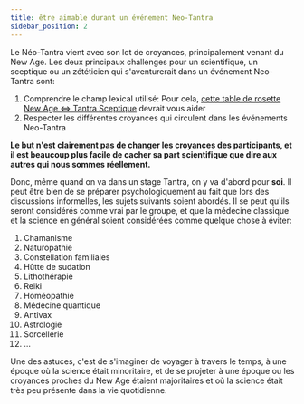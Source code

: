 ```yaml
---
title: être aimable durant un événement Neo-Tantra 
sidebar_position: 2
---
```


Le Néo-Tantra vient avec son lot de croyances, principalement venant du New Age.
Les deux principaux challenges pour un scientifique, un sceptique ou un zététicien qui s'aventurerait dans un événement Neo-Tantra sont:

1. Comprendre le champ lexical utilisé: Pour cela, [cette table de rosette New Age <=> Tantra Sceptique](practice/translator.md) devrait vous aider
2. Respecter les différentes croyances qui circulent dans les événements Neo-Tantra

**Le but n'est clairement pas de changer les croyances des participants, et il est beaucoup plus facile de cacher sa part scientifique que dire aux autres qui nous sommes réellement.**

Donc, même quand on va dans un stage Tantra, on y va d'abord pour **soi**. Il peut être bien de se préparer psychologiquement au fait que lors des discussions informelles, les sujets suivants soient abordés. Il se peut qu'ils seront considérés comme vrai par le groupe, et que la médecine classique et la science en général soient considérées comme quelque chose à éviter:

1. Chamanisme
2. Naturopathie
3. Constellation familiales
4. Hûtte de sudation
5. Lithothérapie
6. Reiki
7. Homéopathie
8. Médecine quantique
9. Antivax
10. Astrologie
11. Sorcellerie
12. ...

Une des astuces, c'est de s'imaginer de voyager à travers le temps, à une époque où la science était minoritaire, et de se projeter à une époque ou les croyances proches du New Age étaient majoritaires et où la science était très peu présente dans la vie quotidienne.
